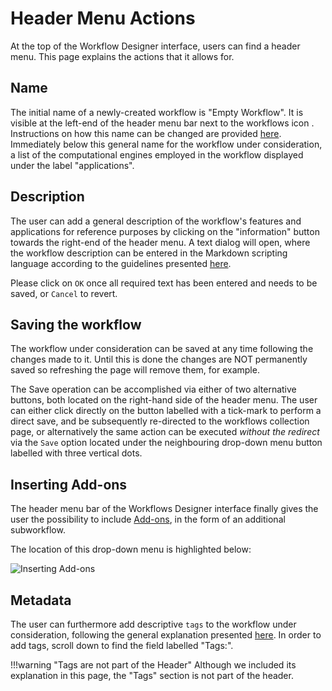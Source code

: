 # Header Menu Actions

At the top of the Workflow Designer interface, users can find a header menu. This page explains the actions that it allows for. 

## Name

The initial name of a newly-created workflow is "Empty Workflow". It is visible at the left-end of the header menu bar next to the workflows icon <i class="zmdi zmdi-dot-circle zmdi-hc-border"></i>. Instructions on how this name can be changed are provided [here](../entities-general/actions/name.md). Immediately below this general name for the workflow under consideration, a list of the computational engines employed in the workflow displayed under the label "applications".  

## Description

The user can add a general description of the workflow's features and applications for reference purposes by clicking on the "information" button <i class="zmdi zmdi-info-outline zmdi-hc-border"></i> towards the right-end of the header menu. A text dialog will open, where the workflow description can be entered in the Markdown scripting language according to the guidelines presented [here](../entities-general/actions/metadata.md). 

Please click on `OK` once all required text has been entered and needs to be saved, or `Cancel` to revert.

## Saving the workflow

The workflow under consideration can be saved at any time following the changes made to it. Until this is done the changes are NOT permanently saved so refreshing the page will remove them, for example. 

The Save operation can be accomplished via either of two alternative buttons, both located on the right-hand side of the header menu. The user can either click directly on the button labelled with a tick-mark <i class="zmdi zmdi-check zmdi-hc-border"></i> to perform a direct save, and be subsequently re-directed to the workflows collection page, or alternatively the same action can be executed *without the redirect* via the `Save` option located under the neighbouring drop-down menu button labelled with three vertical dots.

## Inserting Add-ons

The header menu bar of the Workflows Designer interface finally gives the user the possibility to include [Add-ons](../workflows/addons/overview.md), in the form of an additional subworkflow. 

The location of this drop-down menu is highlighted below:

![Inserting Add-ons](../images/workflow-designer/addons-menu.png "Inserting Add-ons")

## Metadata

The user can furthermore add descriptive `tags` to the workflow under consideration, following the general explanation presented [here](../entities-general/actions/metadata.md). In order to add tags, scroll down to find the field labelled "Tags:".

!!!warning "Tags are not part of the Header"
    Although we included its explanation in this page, the "Tags" section is not part of the header.
